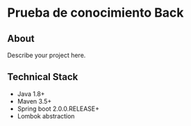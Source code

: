 # Prueba de conocimiento Back

## About

Describe your project here.

## Technical Stack

- Java 1.8+
- Maven 3.5+
- Spring boot 2.0.0.RELEASE+
- Lombok abstraction


